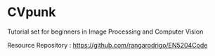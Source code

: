 # CVpunk
Tutorial set for beginners in Image Processing and Computer Vision

Resource Repository : https://github.com/rangarodrigo/EN5204Code
